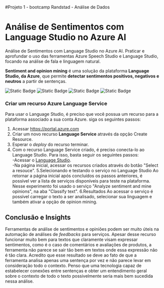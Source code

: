 #Projeto 1 - bootcamp Randstad - Análise de Dados

<h1>Análise de Sentimentos com Language Studio no Azure AI</h1>

 Análise de Sentimentos com Language Studio no Azure AI. Praticar e aprofundar o uso das ferramentas Azure Speech Studio e Language Studio, focando na análise de fala e linguagem natural.

 **Sentiment and opinion mining** é uma solução da plataforma **Language Studio, da Azure**, que permite **detectar sentimentos positivos, negativos e neutros** a partir de sentenças.

![Static Badge](https://img.shields.io/badge/Inteligência_Artificial_(IA)-purple)
![Static Badge](https://img.shields.io/badge/NLP-purple)
![Static Badge](https://img.shields.io/badge/Microsoft_Azure-purple)
![Static Badge](https://img.shields.io/badge/Azure_Language_Studio-purple)


### Criar um recurso Azure Language Service
Para usar o Language Studio, é preciso que você possua um recurso para a plataforma associado a sua conta Azure. siga os seguintes passos:
1. Acessar https://portal.azure.com
2. Criar um novo recurso **Language Service** através da opção Create Resource.
3. Esperar o *deploy* do recurso terminar.
4. Com o recurso Language Service criado, é preciso conecta-lo ao Language Studio. Para isso, basta seguir os seguintes passos: <br>
 -Acessar o [Language Studio](https://language.cognitive.azure.com/home).<br>
 -Na página inicial, acessar os recursos criados através do botão "Select a resouce".
5.Selecionando e testando o serviço no Language Studio
Ao retornar a página inicial após concluídos os passos anteriores, é possível ver a lista de serviços disponíveis para teste na plataforma. Nesse experimento foi usado o serviço "Analyze sentiment and mine opinions", na aba "Classify text".
6.Resultados
Ao acessar o serviço é possível carregar o texto a ser analisado, selecionar sua linguagem e também ativar a opção de opinion mining.


## Conclusão e Insights
Ferramentas de análise de sentimentos e opiniões podem ser muito úteis na automação de análises de *feedbacks* para serviços. Apesar desse recurso funcionar muito bem para textos que claramente visam expressar sentimentos, como é o caso de comentários e avaliações de produtos, a ferramenta não parece se sair tão bem em textos onde essa expressão não é tão clara. Acredito que esse resultado se deve ao fato de que a ferramenta analisa apenas uma sentença por vez e não parece levar em consideração todo o contexto. Penso que uma tecnologia capaz de estabelecer conexões entre sentenças e obter um entendimento geral sobre o contexto de todo o texto possivelmente seria mais bem sucedida nessa análise. 
 

